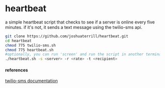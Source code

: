 # heartbeat
a simple heartbeat script that checks to see if a server is online every five minutes. if it's not, it sends a text message using the twilio-sms api.

```bash
git clone https://github.com/joshuaterrill/heartbeat.git
cd heartbeat
chmod 775 twilio-sms.sh
chmod 775 heartbeat.sh
#optionally, you can run 'screen' and run the script in another terminal tab
./heartbeat.sh -s <server> -r <rate> -t <recipient>
```

#### references
[twilio-sms documentation](https://www.twilio.com/labs/bash/sms)
